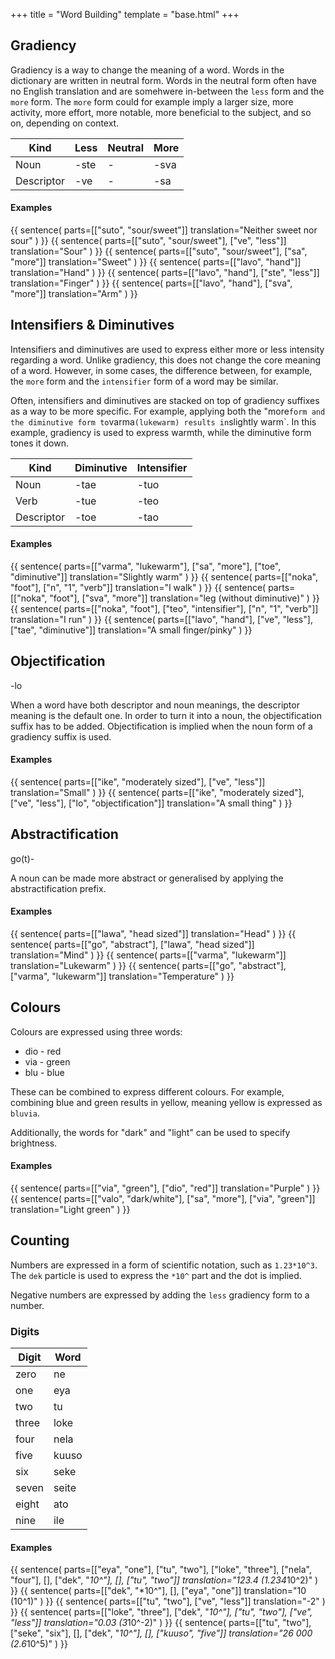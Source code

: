 +++
title = "Word Building"
template = "base.html"
+++
## Gradiency

Gradiency is a way to change the meaning of a word.
Words in the dictionary are written in neutral form.
Words in the neutral form often have no English translation
and are somehwere in-between the `less` form and the `more`
form. The `more` form could for example imply a larger
size, more activity, more effort, more notable, more
beneficial to the subject, and so on, depending on
context.

| Kind       | Less | Neutral | More |
| ---------- | ---- | ------- | ---- |
| Noun       | -ste | -       | -sva |
| Descriptor | -ve  | -       | -sa  |

#### Examples
{{ sentence(
    parts=[["suto", "sour/sweet"]]
    translation="Neither sweet nor sour"
) }}
{{ sentence(
    parts=[["suto", "sour/sweet"], ["ve", "less"]]
    translation="Sour"
) }}
{{ sentence(
    parts=[["suto", "sour/sweet"], ["sa", "more"]]
    translation="Sweet"
) }}
{{ sentence(
    parts=[["lavo", "hand"]]
    translation="Hand"
) }}
{{ sentence(
    parts=[["lavo", "hand"], ["ste", "less"]]
    translation="Finger"
) }}
{{ sentence(
    parts=[["lavo", "hand"], ["sva", "more"]]
    translation="Arm"
) }}

## Intensifiers & Diminutives

Intensifiers and diminutives are used to express
either more or less intensity regarding a word. 
Unlike gradiency, this does not change the core
meaning of a word. However, in some cases, the
difference between, for example, the `more` form
and the `intensifier` form of a word may be similar.

Often, intensifiers and diminutives are stacked
on top of gradiency suffixes as a way to be more
specific. For example, applying both the "more`
form and the diminutive form to `varma` (lukewarm)
results in `slightly warm`. In this example,
gradiency is used to express warmth, while the
diminutive form tones it down.

| Kind       | Diminutive | Intensifier |
| ---------- | ---------- | ----------- |
| Noun       | -tae       | -tuo        |
| Verb       | -tue       | -teo        |
| Descriptor | -toe       | -tao        |

#### Examples
{{ sentence(
    parts=[["varma", "lukewarm"], ["sa", "more"], ["toe", "diminutive"]]
    translation="Slightly warm"
) }}
{{ sentence(
    parts=[["noka", "foot"], ["n", "1", "verb"]]
    translation="I walk"
) }}
{{ sentence(
    parts=[["noka", "foot"], ["sva", "more"]]
    translation="leg (without diminutive)"
) }}
{{ sentence(
    parts=[["noka", "foot"], ["teo", "intensifier"], ["n", "1", "verb"]]
    translation="I run"
) }}
{{ sentence(
    parts=[["lavo", "hand"], ["ve", "less"], ["tae", "diminutive"]]
    translation="A small finger/pinky"
) }}

## Objectification

<span class="suffix">-lo</span>

When a word have both descriptor and noun
meanings, the descriptor meaning is the default
one. In order to turn it into a noun, the
objectification suffix has to be added.
Objectification is implied when
the noun form of a gradiency suffix is
used.

#### Examples
{{ sentence(
    parts=[["ike", "moderately sized"], ["ve", "less"]]
    translation="Small"
) }}
{{ sentence(
    parts=[["ike", "moderately sized"], ["ve", "less"], ["lo", "objectification"]]
    translation="A small thing"
) }}

## Abstractification

<span class="prefix">go(t)-</span>

A noun can be made more abstract or generalised by
applying the abstractification prefix.

#### Examples
{{ sentence(
    parts=[["lawa", "head sized"]]
    translation="Head"
) }}
{{ sentence(
    parts=[["go", "abstract"], ["lawa", "head sized"]]
    translation="Mind"
) }}
{{ sentence(
    parts=[["varma", "lukewarm"]]
    translation="Lukewarm"
) }}
{{ sentence(
    parts=[["go", "abstract"], ["varma", "lukewarm"]]
    translation="Temperature"
) }}

## Colours

Colours are expressed using three words:

* dio - red
* via - green
* blu - blue

These can be combined to express different
colours. For example, combining blue and
green results in yellow, meaning yellow is
expressed as `bluvia`.

Additionally, the words for "dark" and "light"
can be used to specify brightness.

#### Examples
{{ sentence(
    parts=[["via", "green"], ["dio", "red"]]
    translation="Purple"
) }}
{{ sentence(
    parts=[["valo", "dark/white"], ["sa", "more"], ["via", "green"]]
    translation="Light green"
) }}

## Counting

Numbers are expressed in a form of scientific
notation, such as `1.23*10^3`. The `dek` particle
is used to express the `*10^` part and the dot is
implied.

Negative numbers are expressed by adding the `less`
gradiency form to a number.

### Digits

| Digit | Word  |
| ----- | ----- |
| zero  | ne    |
| one   | eya   |
| two   | tu    |
| three | loke  |
| four  | nela  |
| five  | kuuso |
| six   | seke  |
| seven | seite |
| eight | ato   |
| nine  | ile   |

#### Examples
{{ sentence(
    parts=[["eya", "one"], ["tu", "two"], ["loke", "three"], ["nela", "four"], [], ["dek", "*10^"], [], ["tu", "two"]]
    translation="123.4 (1.234*10^2)"
) }}
{{ sentence(
    parts=[["dek", "*10^"], [], ["eya", "one"]]
    translation="10 (10^1)"
) }}
{{ sentence(
    parts=[["tu", "two"], ["ve", "less"]]
    translation="-2"
) }}
{{ sentence(
    parts=[["loke", "three"], ["dek", "*10^"], ["tu", "two"], ["ve", "less"]]
    translation="0.03 (3*10^-2)"
) }}
{{ sentence(
    parts=[["tu", "two"], ["seke", "six"], [], ["dek", "*10^"], [], ["kuuso", "five"]]
    translation="26 000 (2.6*10^5)"
) }}